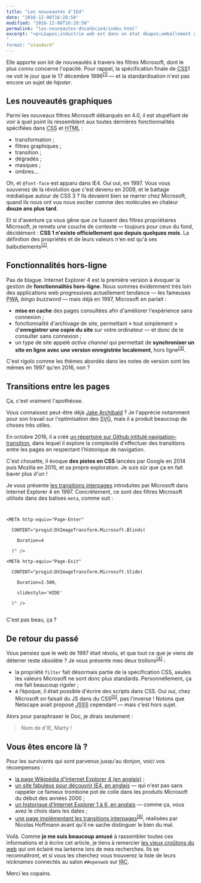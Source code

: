 ```yaml
---
title: "Les nouveautés dʼIE4"
date: "2016-12-08T16:28:58"
modified: "2016-12-08T16:28:58"
permalink: "les-nouveautes-d%ca%bcie4/index.html"
excerpt: "<p>L&apos;industrie web est dans un état d&apos;emballement général, qui voit son histoire s&apos;effacer plus vite qu&apos;elle ne s&apos;écrit. Et si on remontait vingt ans en arrière, pour voir de quoi demain aurait pu être fait&nbsp;? <a href="https://www.ffoodd.fr/les-nouveautes-d%ca%bcie4/" aria-hidden="true">Lire la suite de «&nbsp;Les nouveautés dʼIE4&nbsp;» <span class="meta-nav">&rarr;</span></a></p>
"
format: "standard"
---
```

<p>Elle apporte son lot de nouveautés à travers les filtres Microsoft, dont le plus connu concerne l&apos;opacité. Pour rappel, la spécification finale de <abbr title="Cascading StyleSheet">CSS</abbr>1 ne voit le jour que le 17 décembre 1996<sup aria-describedby="note-1" id="lien-1" data-note="Le 17 décembre, c&#039;est la Saint Gaël. Coïncidence ? Je ne crois pas."><a class="scroll print-hidden" href="https://www.ffoodd.fr/les-nouveautes-d%ca%bcie4/#note-1" title="Le 17 décembre, c&#039;est la Saint Gaël. Coïncidence ? Je ne crois pas.">[1]</a></sup>&nbsp;— et la standardisation n&apos;est pas encore un sujet de <em>hipster</em>.</p>
<h2>Les nouveautés graphiques</h2>
<p>Parmi les nouveaux filtres Microsoft débarqués en 4.0, il est stupéfiant de voir à quel point ils ressemblent aux toutes dernières fonctionnalités spécifiées dans <abbr title="Cascading StyleSheet">CSS</abbr> et <abbr title="HyperText Markup Language">HTML</abbr>&nbsp;:</p>
<ul>
<li>transformation&nbsp;;</li>
<li>filtres graphiques&nbsp;;</li>
<li>transition&nbsp;;</li>
<li>dégradés&nbsp;;</li>
<li>masques&nbsp;;</li>
<li>ombres…</li>
</ul>
<p>Oh, et <code>@font-face</code> est apparu dans IE4. Oui oui, en 1997. Vous vous souvenez de la révolution que c&apos;est devenu en 2009, et le battage médiatique autour de CSS 3&nbsp;? Ils devaient bien se marrer chez Microsoft, quand ils nous ont vus nous exciter comme des molécules en chaleur <strong>douze ans plus tard</strong>.</p>
<p>Et si d&apos;aventure ça vous gêne que ce fussent des filtres propriétaires Microsoft, je remets une couche de contexte —&nbsp;toujours pour ceux du fond, décidément&nbsp;: <strong>CSS 1 n&apos;existe officiellement que depuis quelques mois</strong>. La définition des propriétés et de leurs valeurs n&apos;en est qu&apos;à ses balbutiements<sup aria-describedby="note-2" id="lien-2" data-note="Pour faire un parallèle avec l&#039;histoire nord-américaine, l&#039;époque succédant à la déclaration d&#039;indépendance est le far-west, la ruée vers l&#039;or, tout ça…"><a class="scroll print-hidden" href="https://www.ffoodd.fr/les-nouveautes-d%ca%bcie4/#note-2" title="Pour faire un parallèle avec l&#039;histoire nord-américaine, l&#039;époque succédant à la déclaration d&#039;indépendance est le far-west, la ruée vers l&#039;or, tout ça…">[2]</a></sup>.</p>
<h2>Fonctionnalités hors-ligne</h2>
<p>Pas de blague. Internet Explorer 4 est la première version à évoquer la gestion de <strong>fonctionnalités hors-ligne</strong>. Nous sommes évidemment très loin des applications web progressives actuellement tendance —&nbsp;les fameuses <abbr title="Progressive Web Apps">PWA</abbr>, <i>bingo buzzword</i>&nbsp;— mais déjà en 1997, Microsoft en parlait&nbsp;:</p>
<ul>
<li><strong>mise en cache</strong> des pages consultées afin d&apos;améliorer l&apos;expérience sans connexion&nbsp;;</li>
<li>fonctionnalité d&apos;archivage de site, permettant «&nbsp;tout simplement&nbsp;» d&apos;<strong>enregistrer une copie du site</strong> sur votre ordinateur —&nbsp;et donc de le consulter sans connexion&nbsp;;</li>
<li>un type de site appelé <em>active channel</em> qui permettait de <strong>synchroniser un site en ligne avec une version enregistrée localement</strong>, hors ligne<sup aria-describedby="note-3" id="lien-3" data-note="J&#039;admets avoir du mal à comprendre cette technologie, je ne l&#039;ai jamais connue…"><a class="scroll print-hidden" href="https://www.ffoodd.fr/les-nouveautes-d%ca%bcie4/#note-3" title="J&#039;admets avoir du mal à comprendre cette technologie, je ne l&#039;ai jamais connue…">[3]</a></sup>.</li>
</ul>
<p>C&apos;est rigolo comme les thèmes abordés dans les notes de version sont les mêmes en 1997 qu&apos;en 2016, non&nbsp;?</p>
<h2>Transitions entre les pages</h2>
<p>Ça, c&apos;est vraiment l&apos;apothéose.</p>
<p>Vous connaissez peut-être déjà <a href="https://jakearchibald.com/">Jake Archibald</a>&nbsp;? Je l&apos;apprécie notamment pour son travail sur l&apos;optimisation des <abbr title="Scalable Vector Graphics">SVG</abbr>, mais il a produit beaucoup de choses très utiles.</p>
<p>En octobre 2016, il a créé <a href="https://github.com/jakearchibald/navigation-transitions/blob/master/README.md">un répertoire sur Github intitulé navigation-transition</a>, dans lequel il explore la complexité d&apos;effectuer des transitions entre les pages en respectant l&apos;historique de navigation.</p>
<p>C&apos;est chouette, il évoque <strong>des pistes en CSS</strong> lancées par Google en 2014 puis Mozilla en 2015, et sa propre exploration. Je suis sûr que ça en fait baver plus d&apos;un&nbsp;!</p>
<p>Je vous présente <a href="https://msdn.microsoft.com/en-us/library/ms532847(v=vs.85).aspx#Interpage_Transition">les transitions interpages</a> introduites par Microsoft dans Internet Explorer 4 en 1997. Concrètement, ce sont des filtres Microsoft utilisés dans des balises <code>meta</code>, comme suit&nbsp;:</p>
<pre class="language-markup">
<code class="language-markup"><br />
&lt;META http-equiv=&quot;Page-Enter&quot; <br />
  CONTENT=&quot;progid:DXImageTransform.Microsoft.Blinds(<br />
    Duration=4<br />
  )&quot; /&gt;<br />
&lt;META http-equiv=&quot;Page-Exit&quot; <br />
  CONTENT=&quot;progid:DXImageTransform.Microsoft.Slide(<br />
    Duration=2.500,<br />
    slidestyle=&#039;HIDE&#039;<br />
  )&quot; /&gt;<br />
</code></pre>
<p>C&apos;est pas beau, ça&nbsp;?</p>
<h2>De retour du passé</h2>
<p>Vous pensiez que le web de 1997 était révolu, et que tout ce que je viens de déterrer reste obsolète&nbsp;? Je vous présente mes deux trollons<sup aria-describedby="note-4" id="lien-4" data-note="Un trollon est un bébé troll, c&#039;est bien connu."><a class="scroll print-hidden" href="https://www.ffoodd.fr/les-nouveautes-d%ca%bcie4/#note-4" title="Un trollon est un bébé troll, c&#039;est bien connu.">[4]</a></sup>&nbsp;:</p>
<ul>
<li>la propriété <code>filter</code> fait désormais partie de la spécification CSS, seules les valeurs Microsoft ne sont donc plus standards. Personnellement, ça me fait beaucoup rigoler&nbsp;;</li>
<li>à l&rsquo;époque, il était possible d&apos;écrire des scripts dans CSS. Oui oui, chez Microsoft on faisait du JS dans du CSS<sup aria-describedby="note-5" id="lien-5" data-note="Nos fameux filtres, vous croyiez que ça fonctionnait comment ?"><a class="scroll print-hidden" href="https://www.ffoodd.fr/les-nouveautes-d%ca%bcie4/#note-5" title="Nos fameux filtres, vous croyiez que ça fonctionnait comment ?">[5]</a></sup>, pas l&apos;inverse&nbsp;! Notons que Netscape avait proposé <abbr title="JavaScript StyleSheet">JSSS</abbr> cependant —&nbsp;mais c&apos;est hors sujet.</li>
</ul>
<p>Alors pour paraphraser le Doc, je dirais seulement&nbsp;:</p>
<blockquote><p>Nom de d&apos;IE, Marty&nbsp;!</p></blockquote>
<h2>Vous êtes encore là&nbsp;?</h2>
<p>Pour les survivants qui sont parvenus jusqu&apos;au donjon, voici vos récompenses&nbsp;:</p>
<ul>
<li><a href="https://en.wikipedia.org/wiki/Internet_Explorer_4">la page Wikipédia d&apos;Internet Explorer 4 (en anglais)</a>&nbsp;;</li>
<li><a href="http://www.actden.com/ie4/">un site fabuleux pour découvrir IE4, en anglais</a> — qui n&apos;est pas sans rappeler ce fameux trombone pot de colle dans les produits Microsoft du début des années 2000&nbsp;;</li>
<li><a href="http://www.blooberry.com/indexdot/history/ie.htm">un historique d&apos;Internet Explorer 1 à 6, en anglais</a> —&nbsp;comme ça, vous avez le choix dans les dates&nbsp;;</li>
<li><a href="https://www.nicolas-hoffmann.net/tacamaca/">une page implémentant les transitions interpages</a><sup aria-describedby="note-6" id="lien-6" data-note="Un indice, il faut regarder le code source."><a class="scroll print-hidden" href="https://www.ffoodd.fr/les-nouveautes-d%ca%bcie4/#note-6" title="Un indice, il faut regarder le code source.">[6]</a></sup>, réalisées par Nicolas Hoffmann avant qu&apos;il ne sache distinguer le bien du mal.</li>
</ul>
<p>Voilà. Comme <strong>je me suis beaucoup amusé</strong> à rassembler toutes ces informations et à écrire cet article, je tiens à remercier <a href="https://www.paris-web.fr/2015/conferences/la-veille-techno-pour-les-vieux-croutons.php" title="Conférence intitulée « La veille techno pour les vieux croûtons » présentée par Thibault Jouannic à Paris Web le vendredi 02 octobre 2015">les vieux croûtons du web</a> qui ont éclairé ma lanterne lors de mes recherches. Ils se reconnaîtront, et si vous les cherchez vous trouverez la liste de leurs <em>nicknames</em> connectés au salon <code>##openweb</code> sur <abbr title="Internet Relay Chat">IRC</abbr>.</p>
<p>Merci les copains.</p>
